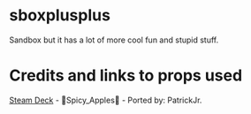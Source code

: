 # sboxplusplus
Sandbox but it has a lot of more cool fun and stupid stuff.


# Credits and links to props used
[Steam Deck](https://steamcommunity.com/sharedfiles/filedetails/?id=2552541374) -  🍎Spicy_Apples🍎 - Ported by: PatrickJr.
